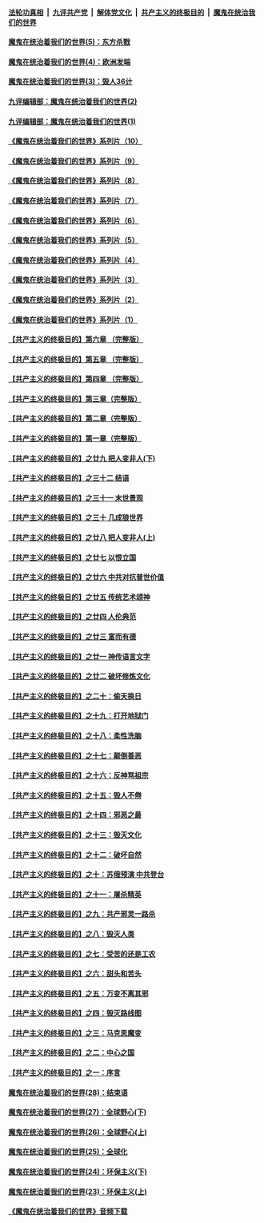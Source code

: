 ####  [法轮功真相](../../../../basic/blob/master/README.md?t=09182331) &nbsp;|&nbsp; [九评共产党](../../../../9ping.md/blob/master/README.md?t=09182331) &nbsp;|&nbsp; [解体党文化](../../../../jtdwh.md/blob/master/README.md?t=09182331)  &nbsp;|&nbsp; [共产主义的终极目的](../../../../gczydzjmd.md/blob/master/README.md?t=09182331) &nbsp;|&nbsp; [魔鬼在统治我们的世界](../../../../mgztzwmdsj.md/blob/master/README.md?t=09182331) 

#### [魔鬼在统治着我们的世界(5)：东方杀戮](../pages/nsc422/n10417707.md?t=09182331) 

#### [魔鬼在统治着我们的世界(4)：欧洲发端](../pages/nsc422/n10414890.md?t=09182331) 

#### [魔鬼在统治着我们的世界(3)：毁人36计](../pages/nsc422/n10411583.md?t=09182331) 

#### [九评编辑部：魔鬼在统治着我们的世界(2)](../pages/nsc422/n10410036.md?t=09182331) 

#### [九评编辑部：魔鬼在统治着我们的世界(1)](../pages/nsc422/n10406825.md?t=09182331) 

#### [《魔鬼在统治着我们的世界》系列片（10）](../pages/nsc422/n12292670.md?t=09182331) 

#### [《魔鬼在统治着我们的世界》系列片（9）](../pages/nsc422/n12290859.md?t=09182331) 

#### [《魔鬼在统治着我们的世界》系列片（8）](../pages/nsc422/n12287445.md?t=09182331) 

#### [《魔鬼在统治着我们的世界》系列片（7）](../pages/nsc422/n12283425.md?t=09182331) 

#### [《魔鬼在统治着我们的世界》系列片（6）](../pages/nsc422/n12282314.md?t=09182331) 

#### [《魔鬼在统治着我们的世界》系列片（5）](../pages/nsc422/n12281419.md?t=09182331) 

#### [《魔鬼在统治着我们的世界》系列片（4）](../pages/nsc422/n12274024.md?t=09182331) 

#### [《魔鬼在统治着我们的世界》系列片（3）](../pages/nsc422/n12271322.md?t=09182331) 

#### [《魔鬼在统治着我们的世界》系列片（2）](../pages/nsc422/n12269049.md?t=09182331) 

#### [《魔鬼在统治着我们的世界》系列片（1）](../pages/nsc422/n12267575.md?t=09182331) 

#### [【共产主义的终极目的】第六章 （完整版）](../pages/nsc422/n11428913.md?t=09182331) 

#### [【共产主义的终极目的】第五章 （完整版）](../pages/nsc422/n11428912.md?t=09182331) 

#### [【共产主义的终极目的】第四章 （完整版）](../pages/nsc422/n11428907.md?t=09182331) 

#### [【共产主义的终极目的】第三章（完整版）](../pages/nsc422/n11428848.md?t=09182331) 

#### [【共产主义的终极目的】第二章（完整版）](../pages/nsc422/n11428831.md?t=09182331) 

#### [【共产主义的终极目的】第一章（完整版）](../pages/nsc422/n11417651.md?t=09182331) 

#### [【共产主义的终极目的】之廿九 把人变非人(下)](../pages/nsc422/n11344140.md?t=09182331) 

#### [【共产主义的终极目的】之三十二 结语](../pages/nsc422/n11360535.md?t=09182331) 

#### [【共产主义的终极目的】之三十一 末世景观](../pages/nsc422/n11351129.md?t=09182331) 

#### [【共产主义的终极目的】之三十 几成狼世界](../pages/nsc422/n11348280.md?t=09182331) 

#### [【共产主义的终极目的】之廿八 把人变非人(上)](../pages/nsc422/n11340492.md?t=09182331) 

#### [【共产主义的终极目的】之廿七 以恨立国](../pages/nsc422/n11336944.md?t=09182331) 

#### [【共产主义的终极目的】之廿六 中共对抗普世价值](../pages/nsc422/n11324785.md?t=09182331) 

#### [【共产主义的终极目的】之廿五 传统艺术颂神](../pages/nsc422/n11296396.md?t=09182331) 

#### [【共产主义的终极目的】之廿四 人伦典范](../pages/nsc422/n11296397.md?t=09182331) 

#### [【共产主义的终极目的】之廿三 富而有德](../pages/nsc422/n11283598.md?t=09182331) 

#### [【共产主义的终极目的】之廿一 神传语言文字](../pages/nsc422/n11263265.md?t=09182331) 

#### [【共产主义的终极目的】之廿二 破坏修炼文化](../pages/nsc422/n11245728.md?t=09182331) 

#### [【共产主义的终极目的】之二十：偷天换日](../pages/nsc422/n11238846.md?t=09182331) 

#### [【共产主义的终极目的】之十九：打开地狱门](../pages/nsc422/n11206376.md?t=09182331) 

#### [【共产主义的终极目的】之十八：柔性洗脑](../pages/nsc422/n11199994.md?t=09182331) 

#### [【共产主义的终极目的】之十七：颠倒善恶](../pages/nsc422/n11179782.md?t=09182331) 

#### [【共产主义的终极目的】之十六：反神骂祖宗](../pages/nsc422/n11166798.md?t=09182331) 

#### [【共产主义的终极目的】之十五：毁人不倦](../pages/nsc422/n11166792.md?t=09182331) 

#### [【共产主义的终极目的】之十四：邪恶之最](../pages/nsc422/n11150249.md?t=09182331) 

#### [【共产主义的终极目的】之十三：毁灭文化](../pages/nsc422/n11135227.md?t=09182331) 

#### [【共产主义的终极目的】之十二：破坏自然](../pages/nsc422/n11135214.md?t=09182331) 

#### [【共产主义的终极目的】之十：苏俄预演 中共登台](../pages/nsc422/n11118424.md?t=09182331) 

#### [【共产主义的终极目的】之十一：屠杀精英](../pages/nsc422/n11118442.md?t=09182331) 

#### [【共产主义的终极目的】之九：共产邪灵一路杀](../pages/nsc422/n11114139.md?t=09182331) 

#### [【共产主义的终极目的】之八：毁灭人类](../pages/nsc422/n11108503.md?t=09182331) 

#### [【共产主义的终极目的】之七：受苦的还是工农](../pages/nsc422/n11101809.md?t=09182331) 

#### [【共产主义的终极目的】之六：甜头和苦头](../pages/nsc422/n11096971.md?t=09182331) 

#### [【共产主义的终极目的】之五：万变不离其邪](../pages/nsc422/n11091285.md?t=09182331) 

#### [【共产主义的终极目的】之四：毁灭路线图](../pages/nsc422/n11086284.md?t=09182331) 

#### [【共产主义的终极目的】之三：马克思魔变](../pages/nsc422/n11061941.md?t=09182331) 

#### [【共产主义的终极目的】之二：中心之国](../pages/nsc422/n11047728.md?t=09182331) 

#### [【共产主义的终极目的】之一：序言](../pages/nsc422/n11086077.md?t=09182331) 

#### [魔鬼在统治着我们的世界(28)：结束语](../pages/nsc422/n10936246.md?t=09182331) 

#### [魔鬼在统治着我们的世界(27)：全球野心(下)](../pages/nsc422/n10928319.md?t=09182331) 

#### [魔鬼在统治着我们的世界(26)：全球野心(上)](../pages/nsc422/n10900318.md?t=09182331) 

#### [魔鬼在统治着我们的世界(25)：全球化](../pages/nsc422/n10788205.md?t=09182331) 

#### [魔鬼在统治着我们的世界(24)：环保主义(下)](../pages/nsc422/n10695307.md?t=09182331) 

#### [魔鬼在统治着我们的世界(23)：环保主义(上)](../pages/nsc422/n10688613.md?t=09182331) 

#### [《魔鬼在统治着我们的世界》音频下载](../pages/nsc422/n10635553.md?t=09182331) 

